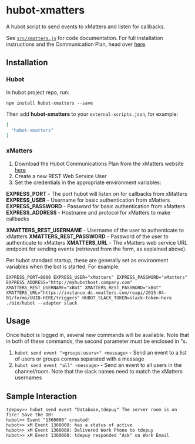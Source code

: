 # hubot-xmatters

A hubot script to send events to xMatters and listen for callbacks.

See [`src/xmatters.js`](src/xmatters.js) for code documentation. For full installation instructions and the Communication Plan, head over [here](https://support.xmatters.com/hc/en-us/articles/206271755). 

## Installation
### Hubot
In hubot project repo, run:

`npm install hubot-xmatters --save`

Then add **hubot-xmatters** to your `external-scripts.json`, for example:

```json
[
  "hubot-xmatters"
]
```

### xMatters
1. Download the Hubot Communications Plan from the xMatters website [here](https://support.xmatters.com/hc/en-us/articles/206271755)
2. Create a new REST Web Service User
3. Set the credentials in the appropriate environment variables:

**EXPRESS_PORT** - The port hubot will listen on for callbacks from xMatters
**EXPRESS_USER** - Username for basic authentication from xMatters
**EXPRESS_PASSWORD** - Password for basic authentication from xMatters
**EXPRESS_ADDRESS** - Hostname and protocol for xMatters to make callbacks

**XMATTERS_REST_USERNAME** - Username of the user to authenticate to xMatters
**XMATTERS_REST_PASSWORD** - Password of the user to authenticate to xMatters
**XMATTERS_URL** - The xMatters web service URL endpoint for sending events (retrieved from the form, as explained above).

Per hubot standard startup, these are generally set as environment variables when the bot is started. For example:

`EXPRESS_PORT=8080 EXPRESS_USER="xMatters" EXPRESS_PASSWORD="xMatters" EXPRESS_ADDRESS="http://myhubothost.company.com" XMATTERS_REST_USERNAME="xBot" XMATTERS_REST_PASSWORD="xBot" XMATTERS_URL="https://instance.dc.xmatters.com/reapi/2015-04-01/forms/UUID-HERE/triggers" HUBOT_SLACK_TOKEN=slack-token-here ./bin/hubot --adapter slack`



## Usage
Once hubot is logged in, several new commands will be available. Note that in both of these commands, the second parameter must be enclosed in "s.
1. `hubot send event "<groups|users>" <message>` - Send an event to a list of users or groups comma separated with a message
2. `hubot send event "all" <message>` - Send an event to all users in the channel/room. Note that the slack names need to match the xMatters usernames

## Sample Interaction

```
tdepuy>> hubot send event "Database,tdepuy" The server room is on fire! Save the DB!
hubot>> Event "1360008" created!
hubot>> xM Event 1360008: has a status of active
hubot>> xM Event 1360008: Delivered Work Phone to tdepuy
hubot>> xM Event 1360008: tdepuy responded "Ack" on Work Email
```

